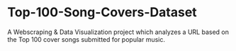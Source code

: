 # Top-100-Song-Covers-Dataset
A Webscraping &amp; Data Visualization project which analyzes a URL based on the Top 100 cover songs submitted for popular music.
